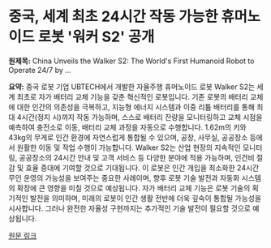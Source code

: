 # 중국, 세계 최초 24시간 작동 가능한 휴머노이드 로봇 '워커 S2' 공개

**원제목:** China Unveils the Walker S2: The World's First Humanoid Robot to Operate 24/7 by ...

**요약:** 중국 로봇 기업 UBTECH에서 개발한 자율주행 휴머노이드 로봇 Walker S2는 세계 최초로 자가 배터리 교체 기능을 갖춘 혁신적인 로봇입니다.  기존 로봇의 배터리 교체에 대한 인간의 의존성을 극복하고,  지능형 에너지 시스템과 이중 리튬 배터리를 통해 최대 4시간(정지 시)까지 작동 가능하며,  스스로 배터리 잔량을 모니터링하고 교체 시점을 예측하여 충전소로 이동, 배터리 교체 과정을 자동으로 수행합니다.  1.62m의 키와 43kg의 무게로 인간 환경에 자연스럽게 통합될 수 있으며,  공장, 사무실, 공공장소 등에서 원활한 이동 및 작업 수행이 가능합니다.  Walker S2는 산업 현장의 지속적인 모니터링, 공공장소의 24시간 안내 및 고객 서비스 등 다양한 분야에 적용 가능하며,  인건비 절감 및 효율 증대에 기여할 것으로 기대됩니다.  이 로봇은 인간 개입을 최소화한 24시간 무인 운영의 가능성을 보여주는 중요한 사례이며,  향후 로봇 기술 발전과 자동화 시스템의 확장에 큰 영향을 미칠 것으로 예상됩니다.  자가 배터리 교체 기능은 로봇 기술의 획기적인 발전을 의미하며,  미래의 로봇이 인간 생활 전반에 더욱 깊숙이 통합될 가능성을 시사합니다.  그러나 완전한 자율성 구현까지는 추가적인 기술 발전이 필요할 것으로 예상됩니다.

[원문 링크](https://dailygalaxy.com/2025/07/china-walker-s2-worlds-first-humanoid-robot-changing-its-own-battery/)
